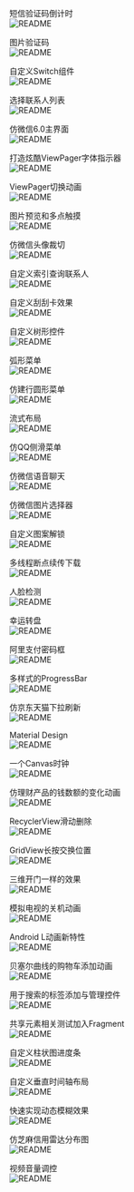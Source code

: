 短信验证码倒计时   
![README](https://github.com/shineflower/SampleAll/blob/master/screenshots/count_down.gif)

图片验证码   
![README](https://github.com/shineflower/SampleAll/blob/master/screenshots/image_code.gif)

自定义Switch组件   
![README](https://github.com/shineflower/SampleAll/blob/master/screenshots/switcher.gif)

选择联系人列表   
![README](https://github.com/shineflower/SampleAll/blob/master/screenshots/select_contact.gif)

仿微信6.0主界面   
![README](https://github.com/shineflower/SampleAll/blob/master/screenshots/wechat_tab.gif)

打造炫酷ViewPager字体指示器   
![README](https://github.com/shineflower/SampleAll/blob/master/screenshots/tab_indicator.gif)

ViewPager切换动画   
![README](https://github.com/shineflower/SampleAll/blob/master/screenshots/view_pager.gif)

图片预览和多点触摸   
![README](https://github.com/shineflower/SampleAll/blob/master/screenshots/zoom_image_view.gif)

仿微信头像裁切   
![README](https://github.com/shineflower/SampleAll/blob/master/screenshots/clip_image_view.gif)

自定义索引查询联系人   
![README](https://github.com/shineflower/SampleAll/blob/master/screenshots/indexable_contact.gif)

自定义刮刮卡效果   
![README](https://github.com/shineflower/SampleAll/blob/master/screenshots/scratch_card.gif)

自定义树形控件   
![README](https://github.com/shineflower/SampleAll/blob/master/screenshots/tree_view.gif)

弧形菜单   
![README](https://github.com/shineflower/SampleAll/blob/master/screenshots/arc_menu.gif)

仿建行圆形菜单   
![README](https://github.com/shineflower/SampleAll/blob/master/screenshots/circle_menu.gif)

流式布局   
![README](https://github.com/shineflower/SampleAll/blob/master/screenshots/flow_layout.png)

仿QQ侧滑菜单   
![README](https://github.com/shineflower/SampleAll/blob/master/screenshots/qq_sliding_menu.gif)

仿微信语音聊天   
![README](https://github.com/shineflower/SampleAll/blob/master/screenshots/wechat_recorder.gif)

仿微信图片选择器   
![README](https://github.com/shineflower/SampleAll/blob/master/screenshots/wechat_image_picker.gif)

自定义图案解锁   
![README](https://github.com/shineflower/SampleAll/blob/master/screenshots/lock_pattern.gif)

多线程断点续传下载   
![README](https://github.com/shineflower/SampleAll/blob/master/screenshots/multiple_download.gif)

人脸检测   
![README](https://github.com/shineflower/SampleAll/blob/master/screenshots/face_detect.gif)

幸运转盘   
![README](https://github.com/shineflower/SampleAll/blob/master/screenshots/lucky_wheel.gif)

阿里支付密码框   
![README](https://github.com/shineflower/SampleAll/blob/master/screenshots/ali_pay.gif)

多样式的ProgressBar   
![README](https://github.com/shineflower/SampleAll/blob/master/screenshots/progress_bar.gif)

仿京东天猫下拉刷新   
![README](https://github.com/shineflower/SampleAll/blob/master/screenshots/jd_tmall_refresh.gif)

Material Design   
![README](https://github.com/shineflower/SampleAll/blob/master/screenshots/material_design.gif)

一个Canvas时钟   
![README](https://github.com/shineflower/SampleAll/blob/master/screenshots/clock.png)

仿理财产品的钱数额的变化动画   
![README](https://github.com/shineflower/SampleAll/blob/master/screenshots/money_animation.gif)

RecyclerView滑动删除   
![README](https://github.com/shineflower/SampleAll/blob/master/screenshots/slide_delete.gif)

GridView长按交换位置   
![README](https://github.com/shineflower/SampleAll/blob/master/screenshots/exchange.gif)

三维开门一样的效果   
![README](https://github.com/shineflower/SampleAll/blob/master/screenshots/open_door_3d.gif)

模拟电视的关机动画   
![README](https://github.com/shineflower/SampleAll/blob/master/screenshots/turn_off_tv.gif)

Android L动画新特性   
![README](https://github.com/shineflower/SampleAll/blob/master/screenshots/android_l_animation.gif)

贝塞尔曲线的购物车添加动画   
![README](https://github.com/shineflower/SampleAll/blob/master/screenshots/shopping_cart.gif)

用于搜索的标签添加与管理控件   
![README](https://github.com/shineflower/SampleAll/blob/master/screenshots/search_edit_text.gif)

共享元素相关测试加入Fragment   
![README](https://github.com/shineflower/SampleAll/blob/master/screenshots/share_element_animation.gif)

自定义柱状图进度条   
![README](https://github.com/shineflower/SampleAll/blob/master/screenshots/progress_linear_layout.gif)

自定义垂直时间轴布局   
![README](https://github.com/shineflower/SampleAll/blob/master/screenshots/timeline.gif)

快速实现动态模糊效果   
![README](https://github.com/shineflower/SampleAll/blob/master/screenshots/blur.gif)

仿芝麻信用雷达分布图   
![README](https://github.com/shineflower/SampleAll/blob/master/screenshots/sesame_credit.png)

视频音量调控   
![README](https://github.com/shineflower/SampleAll/blob/master/screenshots/volume_control.gif)
